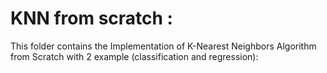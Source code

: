 # KNN from scratch :

This folder contains the Implementation of K-Nearest Neighbors Algorithm from Scratch with 2 example (classification and regression):

